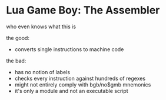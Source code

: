 # Lua Game Boy: The Assembler

who even knows what this is

the good:

- converts single instructions to machine code

the bad:

- has no notion of labels
- checks every instruction against hundreds of regexes
- might not entirely comply with bgb/no$gmb mnemonics
- it's only a module and not an executable script
